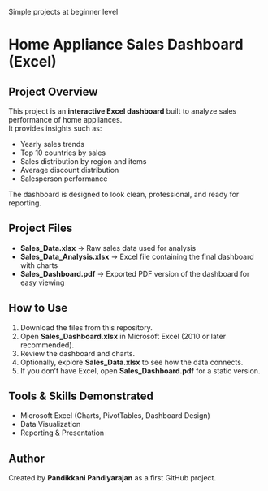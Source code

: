 Simple projects at beginner level
# Home Appliance Sales Dashboard (Excel)
## Project Overview
This project is an **interactive Excel dashboard** built to analyze sales performance of home appliances.  
It provides insights such as:
- Yearly sales trends
- Top 10 countries by sales
- Sales distribution by region and items
- Average discount distribution
- Salesperson performance

The dashboard is designed to look clean, professional, and ready for reporting.

## Project Files
- **Sales_Data.xlsx** → Raw sales data used for analysis  
- **Sales_Data_Analysis.xlsx** → Excel file containing the final dashboard with charts  
- **Sales_Dashboard.pdf** → Exported PDF version of the dashboard for easy viewing  
## How to Use
1. Download the files from this repository.  
2. Open **Sales_Dashboard.xlsx** in Microsoft Excel (2010 or later recommended).  
3. Review the dashboard and charts.  
4. Optionally, explore **Sales_Data.xlsx** to see how the data connects.  
5. If you don’t have Excel, open **Sales_Dashboard.pdf** for a static version.  

## Tools & Skills Demonstrated
- Microsoft Excel (Charts, PivotTables, Dashboard Design)  
- Data Visualization  
- Reporting & Presentation  

## Author
Created by **Pandikkani Pandiyarajan** as a first GitHub project.  
